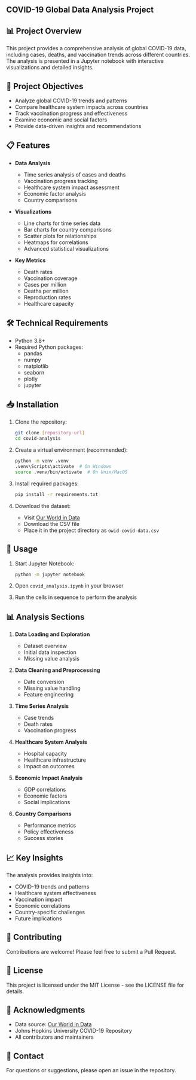 ## COVID-19 Global Data Analysis Project

## 📊 Project Overview
This project provides a comprehensive analysis of global COVID-19 data, including cases, deaths, and vaccination trends across different countries. The analysis is presented in a Jupyter notebook with interactive visualizations and detailed insights.

## 🎯 Project Objectives
- Analyze global COVID-19 trends and patterns
- Compare healthcare system impacts across countries
- Track vaccination progress and effectiveness
- Examine economic and social factors
- Provide data-driven insights and recommendations

## 📋 Features
- **Data Analysis**
  - Time series analysis of cases and deaths
  - Vaccination progress tracking
  - Healthcare system impact assessment
  - Economic factor analysis
  - Country comparisons

- **Visualizations**
  - Line charts for time series data
  - Bar charts for country comparisons
  - Scatter plots for relationships
  - Heatmaps for correlations
  - Advanced statistical visualizations

- **Key Metrics**
  - Death rates
  - Vaccination coverage
  - Cases per million
  - Deaths per million
  - Reproduction rates
  - Healthcare capacity

## 🛠️ Technical Requirements
- Python 3.8+
- Required Python packages:
  - pandas
  - numpy
  - matplotlib
  - seaborn
  - plotly
  - jupyter

## 📥 Installation
1. Clone the repository:
   ```bash
   git clone [repository-url]
   cd covid-analysis
   ```

2. Create a virtual environment (recommended):
   ```bash
   python -m venv .venv
   .venv\Scripts\activate  # On Windows
   source .venv/bin/activate  # On Unix/MacOS
   ```

3. Install required packages:
   ```bash
   pip install -r requirements.txt
   ```

4. Download the dataset:
   - Visit [Our World in Data](https://ourworldindata.org/covid-cases)
   - Download the CSV file
   - Place it in the project directory as `owid-covid-data.csv`

## 🚀 Usage
1. Start Jupyter Notebook:
   ```bash
   python -m jupyter notebook
   ```

2. Open `covid_analysis.ipynb` in your browser

3. Run the cells in sequence to perform the analysis

## 📊 Analysis Sections
1. **Data Loading and Exploration**
   - Dataset overview
   - Initial data inspection
   - Missing value analysis

2. **Data Cleaning and Preprocessing**
   - Date conversion
   - Missing value handling
   - Feature engineering

3. **Time Series Analysis**
   - Case trends
   - Death rates
   - Vaccination progress

4. **Healthcare System Analysis**
   - Hospital capacity
   - Healthcare infrastructure
   - Impact on outcomes

5. **Economic Impact Analysis**
   - GDP correlations
   - Economic factors
   - Social implications

6. **Country Comparisons**
   - Performance metrics
   - Policy effectiveness
   - Success stories

## 📈 Key Insights
The analysis provides insights into:
- COVID-19 trends and patterns
- Healthcare system effectiveness
- Vaccination impact
- Economic correlations
- Country-specific challenges
- Future implications

## 🤝 Contributing
Contributions are welcome! Please feel free to submit a Pull Request.

## 📝 License
This project is licensed under the MIT License - see the LICENSE file for details.

## 🙏 Acknowledgments
- Data source: [Our World in Data](https://ourworldindata.org/covid-cases)
- Johns Hopkins University COVID-19 Repository
- All contributors and maintainers

## 📧 Contact
For questions or suggestions, please open an issue in the repository.
